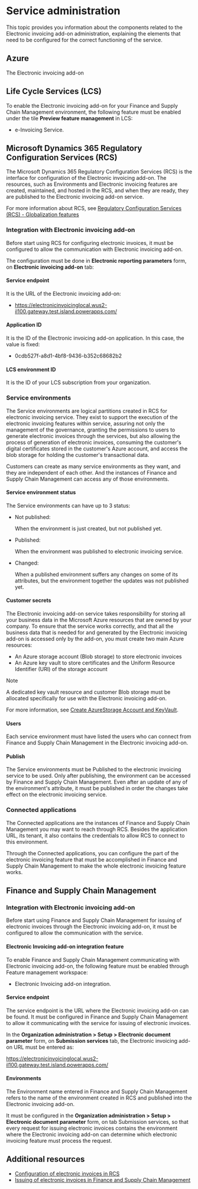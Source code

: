 # Service administration

This topic provides you information about the components related to the
Electronic invoicing add-on administration, explaining the
elements that need to be configured for the correct functioning
of the service.

## Azure

The Electronic invoicing add-on 

## Life Cycle Services (LCS)

To enable the Electronic invoicing add-on for your Finance and Supply Chain Management environment, the following feature must be enabled under the tile **Preview feature management** in LCS:

-   e-Invoicing Service.

## Microsoft Dynamics 365 Regulatory Configuration Services (RCS)

The Microsoft Dynamics 365 Regulatory Configuration Services (RCS) is the interface for
configuration of the Electronic invoicing add-on. The resources, such as
Environments and Electronic invoicing features are created, maintained,
and hosted in the RCS, and when they are ready, they are published to
the Electronic invoicing add-on service.

For more information about RCS, see [Regulatory Configuration Services (RCS) - Globalization features](https://docs.microsoft.com/en-us/dynamics365/finance/localizations/rcs-globalization-feature)

### Integration with Electronic invoicing add-on

Before start using RCS for configuring electronic invoices, it must be
configured to allow the communication with Electronic invoicing add-on.

The configuration must be done in **Electronic reporting parameters**
form, on **Electronic invoicing add-on** tab:

#### Service endpoint

It is the URL of the Electronic invoicing add-on:

-   <https://electronicinvoicinglocal.wus2-il100.gateway.test.island.powerapps.com/>

#### Application ID

It is the ID of the Electronic invoicing add-on application. In this
case, the value is fixed:

-   0cdb527f-a8d1-4bf8-9436-b352c68682b2

#### LCS environment ID

It is the ID of your LCS subscription from your organization.

### Service environments

The Service environments are logical partitions created in RCS for
electronic invoicing service. They exist to support the execution of the
electronic invoicing features within service, assuring not only the
management of the governance, granting the permissions to users to
generate electronic invoices through the services, but also allowing the
process of generation of electronic invoices, consuming the customer's
digital certificates stored in the customer's Azure account, and access
the blob storage for holding the customer's transactional data.

Customers can create as many service environments as they want, and they
are independent of each other. And the instances of Finance and Supply
Chain Management can access any of those environments.

#### Service environment status

The Service environments can have up to 3 status:

-   Not published:

    When the environment is just created, but not published yet.

-   Published:

    When the environment was published to electronic invoicing service.

-   Changed:

    When a published environment suffers any changes on some of its
    attributes, but the environment together the updates was not
    published yet.

#### Customer secrets

The Electronic invoicing add-on service takes responsibility for storing all your business data in the Microsoft Azure resources that are owned by your company. To ensure that the service works correctly, and that all the business data that is needed for and generated by the Electronic invoicing add-on is accessed only by the add-on, you must create two main Azure resources:

- An Azure storage account (Blob storage) to store electronic invoices
- An Azure key vault to store certificates and the Uniform Resource Identifier (URI) of the storage account

> [!NOTE]
> A dedicated key vault resource and customer Blob storage must be allocated specifically for use with the Electronic invoicing add-on.

For more information, see [Create AzureStorage Account and KeyVault](https://docs.microsoft.com/en-us/dynamics365/finance/localizations/e-invoicing-create-azure-storage-account-key-vault).

#### Users

Each service environment must have listed the users who can connect
from Finance and Supply Chain Management in the Electronic invoicing
add-on.

#### Publish

The Service environments must be Published to the electronic invoicing
service to be used. Only after publishing, the environment can be
accessed by Finance and Supply Chain Management. Even after an update of
any of the environment's attribute, it must be published in order the
changes take effect on the electronic invoicing service.

### Connected applications

The Connected applications are the instances of Finance and Supply Chain
Management you may want to reach through RCS. Besides the application
URL, its tenant, it also contains the credentials to allow RCS to
connect to this environment.

Through the Connected applications, you can configure the part of the
electronic invoicing feature that must be accomplished in Finance and
Supply Chain Management to make the whole electronic invoicing feature
works.

## Finance and Supply Chain Management

### Integration with Electronic invoicing add-on

Before start using Finance and Supply Chain Management for issuing of
electronic invoices through the Electronic invoicing add-on, it must be
configured to allow the communication with the service.

#### Electronic Invoicing add-on integration feature

To enable Finance and Supply Chain Management communicating with
Electronic invoicing add-on, the following feature must be enabled
through Feature management workspace:

-   Electronic Invoicing add-on integration.

#### Service endpoint

The service endpoint is the URL where the Electronic invoicing add-on
can be found. It must be configured in Finance and Supply Chain
Management to allow it communicating with the service for issuing of
electronic invoices.

In the **Organization administration &gt; Setup &gt; Electronic document
parameter** form, on **Submission services** tab, the Electronic
invoicing add-on URL must be entered as:

<https://electronicinvoicinglocal.wus2-il100.gateway.test.island.powerapps.com/>

#### Environments

The Environment name entered in Finance and Supply Chain Management
refers to the name of the environment created in RCS and published into
the Electronic invoicing add-on.

It must be configured in the **Organization administration &gt; Setup
&gt; Electronic document parameter** form, on tab Submission services,
so that every request for issuing electronic invoices contains the
environment where the Electronic invoicing add-on can determine which
electronic invoicing feature must process the request.

## Additional resources
- [Configuration of electronic invoices in RCS](e-invoicing-configuration-in-rcs.md)
- [Issuing of electronic invoices in Finance and Supply Chain Management](e-invoicing-issuing-electronic-invoices-in-finance-and-supply-chain-management.md)

